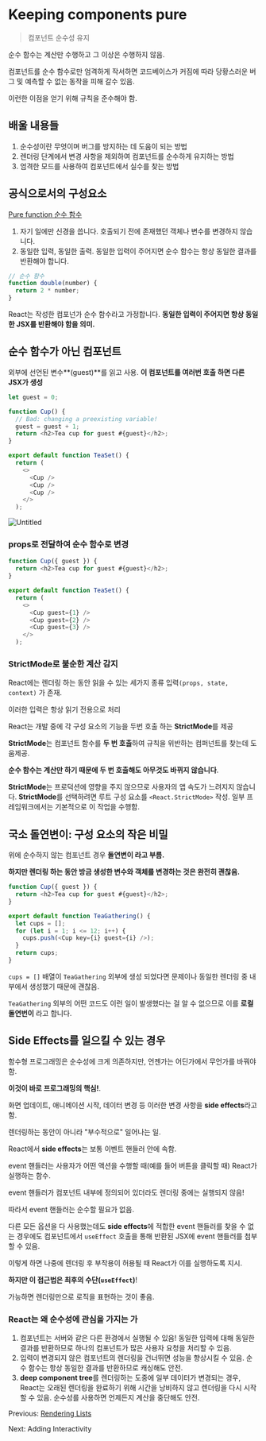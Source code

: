 # Keeping components pure

> 컴포넌트 순수성 유지

순수 함수는 계산만 수행하고 그 이상은 수행하지 않음.

컴포넌트를 순수 함수로만 엄격하게 작서하면 코드베이스가 커짐에 따라 당황스러운 버그 및 예측할 수 없는 동작을 피해 갈수 있음.

이런한 이점을 얻기 위해 규칙을 준수해야 함.

## 배울 내용들

1. 순수성이란 무엇이며 버그를 방지하는 데 도움이 되는 방법
2. 렌더링 단계에서 변경 사항을 제외하여 컴포넌트를 순수하게 유지하는 방법
3. 엄격한 모드를 사용하여 컴포넌트에서 실수를 찾는 방법

## 공식으로서의 구성요소

[Pure function 순수 함수](https://en.wikipedia.org/wiki/Pure_function)

1. 자기 일에만 신경을 씁니다. 호출되기 전에 존재했던 객체나 변수를 변경하지 않습니다.
2. 동일한 입력, 동일한 출력. 동일한 입력이 주어지면 순수 함수는 항상 동일한 결과를 반환해야 합니다.

```javascript
// 순수 함수
function double(number) {
  return 2 * number;
}
```

React는 작성한 컴포넌가 순수 함수라고 가정합니다. **동일한 입력이 주어지면 항상 동일한 JSX를 반환해야 함을 의미.**

## 순수 함수가 아닌 컴포넌트

외부에 선언된 변수**(guest)**를 읽고 사용. **이 컴포넌트를 여러번 호출 하면 다른 JSX가 생성**

```javascript
let guest = 0;

function Cup() {
  // Bad: changing a preexisting variable!
  guest = guest + 1;
  return <h2>Tea cup for guest #{guest}</h2>;
}

export default function TeaSet() {
  return (
    <>
      <Cup />
      <Cup />
      <Cup />
    </>
  );
```

![Untitled](Keeping%20components%20pure%20519a76b106bd4b38bc15a1a1c59c81e4/Untitled.png)

### props로 전달하여 순수 함수로 변경

```javascript
function Cup({ guest }) {
  return <h2>Tea cup for guest #{guest}</h2>;
}

export default function TeaSet() {
  return (
    <>
      <Cup guest={1} />
      <Cup guest={2} />
      <Cup guest={3} />
    </>
  );
```

### StrictMode로 불순한 계산 감지

React에는 렌더링 하는 동안 읽을 수 있는 세가지 종류 입력`(props, state, context)` 가 존재.

이러한 입력은 항상 읽기 전용으로 처리

React는 개발 중에 각 구성 요소의 기능을 두번 호출 하는 **StrictMode**를 제공  

**StrictMode**는 컴포넌트 함수를 **두 번 호출**하여 규칙을 위반하는 컴퍼넌트를 찾는데 도움제공.  

**순수 함수는 계산만 하기 때문에 두 번 호출해도 아무것도 바뀌지 않습니다**.  

**StrictMode**는 프로덕션에 영향을 주지 않으므로 사용자의 앱 속도가 느려지지 않습니다. **StrictMode**를 선택하려면 루트 구성 요소를 `<React.StrictMode>` 작성. 일부 프레임워크에서는 기본적으로 이 작업을 수행함.

## 국소 돌연변이: 구성 요소의 작은 비밀

위에 순수하지 않는 컴포넌트 경우 **돌연변이 라고 부름.**

**하지만 렌더링 하는 동안 방금 생성한 변수와 객체를 변경하는 것은 완전히 괜찮음.**  

```javascript
function Cup({ guest }) {
  return <h2>Tea cup for guest #{guest}</h2>;
}

export default function TeaGathering() {
  let cups = [];
  for (let i = 1; i <= 12; i++) {
    cups.push(<Cup key={i} guest={i} />);
  }
  return cups;
}
```

`cups = []` 배열이 `TeaGathering` 외부에 생성 되었다면 문제이나 동일한 렌더링 중 내부에서 생성했기 때문에 괜찮음.

`TeaGathering` 외부의 어떤 코드도 이런 일이 발생했다는 걸 알 수 없으므로 이를 **로컬 돌연번이** 라고 합니다.

## Side Effects를 일으킬 수 있는 경우

함수형 프로그래밍은 순수성에 크게 의존하지만, 언젠가는 어딘가에서 무언가를 바꿔야 함.

**이것이 바로 프로그래밍의 핵심!**.  

화면 업데이트, 애니메이션 시작, 데이터 변경 등 이러한 변경 사항을 **side effects**라고 함.  

렌더링하는 동안이 아니라 "부수적으로" 일어나는 일.

React에서 **side effects**는 보통 이벤트 핸들러 안에 속함.

event 핸들러는 사용자가 어떤 액션을 수행할 때(예를 들어 버튼을 클릭할 때) React가 실행하는 함수.

event 핸들러가 컴포넌트 내부에 정의되어 있더라도 렌더링 중에는 실행되지 않음!

따라서 event 핸들러는 순수할 필요가 없음.

다른 모든 옵션을 다 사용했는데도 **side effects**에 적합한 event 핸들러를 찾을 수 없는 경우에도 컴포넌트에서 `useEffect` 호출을 통해 반환된 JSX에 event 핸들러를 첨부할 수 있음.

이렇게 하면 나중에 렌더링 후 부작용이 허용될 때 React가 이를 실행하도록 지시.

**하지만 이 접근법은 최후의 수단(`useEffect`)**!

가능하면 렌더링만으로 로직을 표현하는 것이 좋음.

### React는 왜 순수성에 관심을 가지는 가

1. 컴포넌트는 서버와 같은 다른 환경에서 실행될 수 있음! 동일한 입력에 대해 동일한 결과를 반환하므로 하나의 컴포넌트가 많은 사용자 요청을 처리할 수 있음.
2. 입력이 변경되지 않은 컴포넌트의 렌더링을 건너뛰면 성능을 향상시킬 수 있음. 순수 함수는 항상 동일한 결과를 반환하므로 캐싱해도 안전.
3. **deep component tree**를 렌더링하는 도중에 일부 데이터가 변경되는 경우, React는 오래된 렌더링을 완료하기 위해 시간을 낭비하지 않고 렌더링을 다시 시작할 수 있음. 순수성를 사용하면 언제든지 계산을 중단해도 안전.

Previous: [Rendering Lists](./011-%EB%A6%AC%EC%95%A1%ED%8A%B8%20Rendering%20lists.md)

Next: Adding Interactivity
